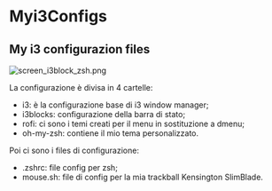 # Myi3Configs
## My i3 configurazion files ##

![screen_i3block_zsh.png](/screnshots/screen_i3block_zsh.png)

La configurazione è divisa in 4 cartelle:
  - i3: è la configurazione base di i3 window manager;
  - i3blocks: configurazione della barra di stato;
  - rofi: ci sono i temi creati per il menu in sostituzione a dmenu;
  - oh-my-zsh: contiene il mio tema personalizzato.

Poi ci sono i files di configurazione:
  - .zshrc: file config per zsh;
  - mouse.sh: file di config per la mia trackball Kensington SlimBlade.
